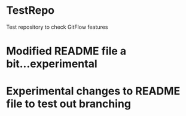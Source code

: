 # TestRepo
Test repository to check GitFlow features

# Modified README file a bit...experimental

# Experimental changes to README file to test out branching
